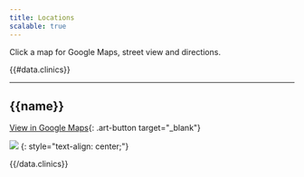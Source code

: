 ```yaml
---
title: Locations
scalable: true
---
```


Click a map for Google Maps, street view and directions.


{{#data.clinics}}

---

{{name}}
--------

[View in Google Maps]({{map-url}}){: .art-button target="_blank"}

<a href="{{map-url}}" target="_blank"><img style="margin: 0 auto;" src="{{urls.media}}/{{anchor}}-map.png" /></a>
{: style="text-align: center;"}

{{/data.clinics}}


